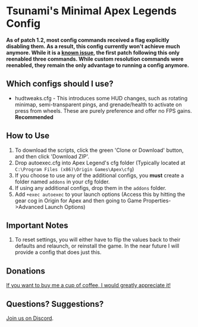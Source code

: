 # Tsunami's Minimal Apex Legends Config

**As of patch 1.2, most config commands received a flag explicitly disabling them. As a result, this config currently won't achieve much anymore. While it is a [known issue](https://www.reddit.com/r/apexlegends/comments/bxbaer/known_issues_post_patch_12/), the first patch following this only reenabled three commands. While custom resolution commands were reenabled, they remain the only advantage to running a config anymore.**

## Which configs should I use?
* hudtweaks.cfg - This introduces some HUD changes, such as rotating minimap, semi-transparent pings, and grenade/health to activate on press from wheels. These are purely preference and offer no FPS gains. **Recommended**

## How to Use
1. To download the scripts, click the green 'Clone or Download' button, and then click 'Download ZIP'.
2. Drop autoexec.cfg into Apex Legend's cfg folder (Typically located at `C:\Program Files (x86)\Origin Games\Apex\cfg`)
3. If you choose to use any of the additional configs, you **must** create a folder named `addons` in your cfg folder.
4. If using any additional configs, drop them in the `addons` folder.
5. Add `+exec autoexec` to your launch options (Access this by hitting the gear cog in Origin for Apex and then going to Game Properties->Advanced Launch Options)

## Important Notes
1. To reset settings, you will either have to flip the values back to their defaults and relaunch, or reinstall the game. In the near future I will provide a config that does just this.

## Donations
[If you want to buy me a cup of coffee, I would greatly appreciate it!](https://www.paypal.me/TsuBTW)

## Questions? Suggestions?
[Join us on Discord](https://discord.gg/2HgNzD9).
